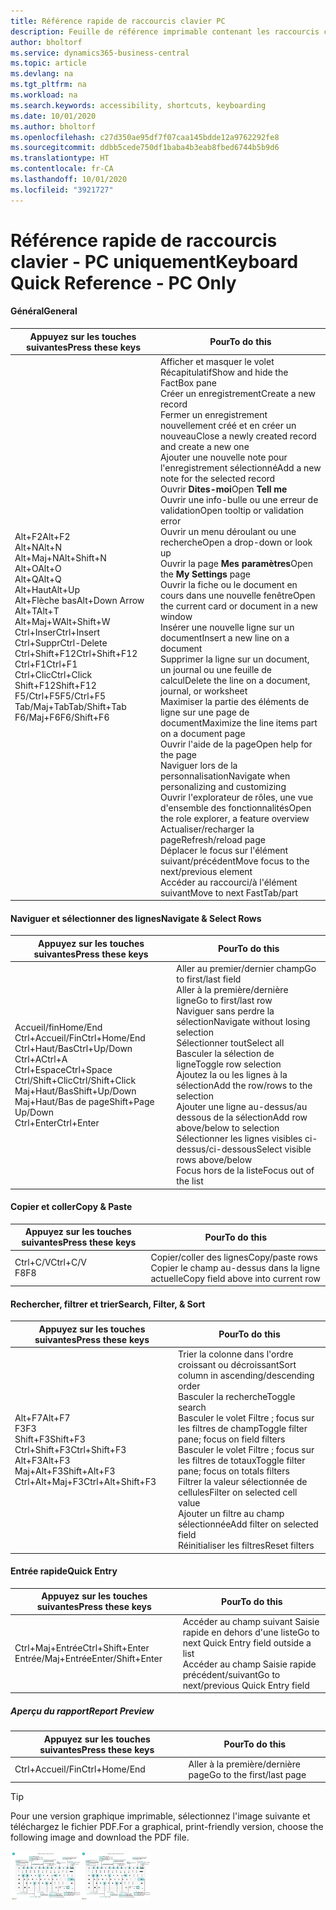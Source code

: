 ```yaml
---
title: Référence rapide de raccourcis clavier PC
description: Feuille de référence imprimable contenant les raccourcis clavier les plus populaires pour les utilisateurs de PC.
author: bholtorf
ms.service: dynamics365-business-central
ms.topic: article
ms.devlang: na
ms.tgt_pltfrm: na
ms.workload: na
ms.search.keywords: accessibility, shortcuts, keyboarding
ms.date: 10/01/2020
ms.author: bholtorf
ms.openlocfilehash: c27d350ae95df7f07caa145bdde12a9762292fe8
ms.sourcegitcommit: ddbb5cede750df1baba4b3eab8fbed6744b5b9d6
ms.translationtype: HT
ms.contentlocale: fr-CA
ms.lasthandoff: 10/01/2020
ms.locfileid: "3921727"
---
```

# <a name="keyboard-quick-reference---pc-only"></a><span data-ttu-id="3ca60-103">Référence rapide de raccourcis clavier - PC uniquement</span><span class="sxs-lookup"><span data-stu-id="3ca60-103">Keyboard Quick Reference - PC Only</span></span>

#### <a name="general"></a><span data-ttu-id="3ca60-104">Général</span><span class="sxs-lookup"><span data-stu-id="3ca60-104">General</span></span>

|<span data-ttu-id="3ca60-105">Appuyez sur les touches suivantes</span><span class="sxs-lookup"><span data-stu-id="3ca60-105">Press these keys</span></span>|<span data-ttu-id="3ca60-106">Pour</span><span class="sxs-lookup"><span data-stu-id="3ca60-106">To do this</span></span>|  
|-|-|
|<span data-ttu-id="3ca60-107">Alt+F2</span><span class="sxs-lookup"><span data-stu-id="3ca60-107">Alt+F2</span></span><br /><span data-ttu-id="3ca60-108">Alt+N</span><span class="sxs-lookup"><span data-stu-id="3ca60-108">Alt+N</span></span><br /><span data-ttu-id="3ca60-109">Alt+Maj+N</span><span class="sxs-lookup"><span data-stu-id="3ca60-109">Alt+Shift+N</span></span><br /><span data-ttu-id="3ca60-110">Alt+O</span><span class="sxs-lookup"><span data-stu-id="3ca60-110">Alt+O</span></span><br /><span data-ttu-id="3ca60-111">Alt+Q</span><span class="sxs-lookup"><span data-stu-id="3ca60-111">Alt+Q</span></span><br /><span data-ttu-id="3ca60-112">Alt+Haut</span><span class="sxs-lookup"><span data-stu-id="3ca60-112">Alt+Up</span></span><br /><span data-ttu-id="3ca60-113">Alt+Flèche bas</span><span class="sxs-lookup"><span data-stu-id="3ca60-113">Alt+Down Arrow</span></span><br /><span data-ttu-id="3ca60-114">Alt+T</span><span class="sxs-lookup"><span data-stu-id="3ca60-114">Alt+T</span></span><br /><span data-ttu-id="3ca60-115">Alt+Maj+W</span><span class="sxs-lookup"><span data-stu-id="3ca60-115">Alt+Shift+W</span></span><br /><span data-ttu-id="3ca60-116">Ctrl+Inser</span><span class="sxs-lookup"><span data-stu-id="3ca60-116">Ctrl+Insert</span></span><br /><span data-ttu-id="3ca60-117">Ctrl+Suppr</span><span class="sxs-lookup"><span data-stu-id="3ca60-117">Ctrl-Delete</span></span><br /><span data-ttu-id="3ca60-118">Ctrl+Shift+F12</span><span class="sxs-lookup"><span data-stu-id="3ca60-118">Ctrl+Shift+F12</span></span><br /><span data-ttu-id="3ca60-119">Ctrl+F1</span><span class="sxs-lookup"><span data-stu-id="3ca60-119">Ctrl+F1</span></span><br /><span data-ttu-id="3ca60-120">Ctrl+Clic</span><span class="sxs-lookup"><span data-stu-id="3ca60-120">Ctrl+Click</span></span><br /><span data-ttu-id="3ca60-121">Shift+F12</span><span class="sxs-lookup"><span data-stu-id="3ca60-121">Shift+F12</span></span><br /><span data-ttu-id="3ca60-122">F5/Ctrl+F5</span><span class="sxs-lookup"><span data-stu-id="3ca60-122">F5/Ctrl+F5</span></span><br /><span data-ttu-id="3ca60-123">Tab/Maj+Tab</span><span class="sxs-lookup"><span data-stu-id="3ca60-123">Tab/Shift+Tab</span></span><br /><span data-ttu-id="3ca60-124">F6/Maj+F6</span><span class="sxs-lookup"><span data-stu-id="3ca60-124">F6/Shift+F6</span></span><br />|<span data-ttu-id="3ca60-125">Afficher et masquer le volet Récapitulatif</span><span class="sxs-lookup"><span data-stu-id="3ca60-125">Show and hide the FactBox pane</span></span><br /><span data-ttu-id="3ca60-126">Créer un enregistrement</span><span class="sxs-lookup"><span data-stu-id="3ca60-126">Create a new record</span></span><br /><span data-ttu-id="3ca60-127">Fermer un enregistrement nouvellement créé et en créer un nouveau</span><span class="sxs-lookup"><span data-stu-id="3ca60-127">Close a newly created record and create a new one</span></span><br /><span data-ttu-id="3ca60-128">Ajouter une nouvelle note pour l'enregistrement sélectionné</span><span class="sxs-lookup"><span data-stu-id="3ca60-128">Add a new note for the selected record</span></span><br /><span data-ttu-id="3ca60-129">Ouvrir **Dites-moi**</span><span class="sxs-lookup"><span data-stu-id="3ca60-129">Open **Tell me**</span></span><br /><span data-ttu-id="3ca60-130">Ouvrir une info-bulle ou une erreur de validation</span><span class="sxs-lookup"><span data-stu-id="3ca60-130">Open tooltip or validation error</span></span><br /><span data-ttu-id="3ca60-131">Ouvrir un menu déroulant ou une recherche</span><span class="sxs-lookup"><span data-stu-id="3ca60-131">Open a drop-down or look up</span></span><br /><span data-ttu-id="3ca60-132">Ouvrir la page **Mes paramètres**</span><span class="sxs-lookup"><span data-stu-id="3ca60-132">Open the **My Settings** page</span></span><br /><span data-ttu-id="3ca60-133">Ouvrir la fiche ou le document en cours dans une nouvelle fenêtre</span><span class="sxs-lookup"><span data-stu-id="3ca60-133">Open the current card or document in a new window</span></span><br /><span data-ttu-id="3ca60-134">Insérer une nouvelle ligne sur un document</span><span class="sxs-lookup"><span data-stu-id="3ca60-134">Insert a new line on a document</span></span><br /><span data-ttu-id="3ca60-135">Supprimer la ligne sur un document, un journal ou une feuille de calcul</span><span class="sxs-lookup"><span data-stu-id="3ca60-135">Delete the line on a document, journal, or worksheet</span></span><br /><span data-ttu-id="3ca60-136">Maximiser la partie des éléments de ligne sur une page de document</span><span class="sxs-lookup"><span data-stu-id="3ca60-136">Maximize the line items part on a document page</span></span><br /><span data-ttu-id="3ca60-137">Ouvrir l'aide de la page</span><span class="sxs-lookup"><span data-stu-id="3ca60-137">Open help for the page</span></span><br /><span data-ttu-id="3ca60-138">Naviguer lors de la personnalisation</span><span class="sxs-lookup"><span data-stu-id="3ca60-138">Navigate when personalizing and customizing</span></span><br /><span data-ttu-id="3ca60-139">Ouvrir l'explorateur de rôles, une vue d'ensemble des fonctionnalités</span><span class="sxs-lookup"><span data-stu-id="3ca60-139">Open the role explorer, a feature overview</span></span><br /><span data-ttu-id="3ca60-140">Actualiser/recharger la page</span><span class="sxs-lookup"><span data-stu-id="3ca60-140">Refresh/reload page</span></span><br /><span data-ttu-id="3ca60-141">Déplacer le focus sur l'élément suivant/précédent</span><span class="sxs-lookup"><span data-stu-id="3ca60-141">Move focus to the next/previous element</span></span><br /><span data-ttu-id="3ca60-142">Accéder au raccourci/à l'élément suivant</span><span class="sxs-lookup"><span data-stu-id="3ca60-142">Move to next FastTab/part</span></span>|

#### <a name="navigate--select-rows"></a><span data-ttu-id="3ca60-143">Naviguer et sélectionner des lignes</span><span class="sxs-lookup"><span data-stu-id="3ca60-143">Navigate & Select Rows</span></span>

|<span data-ttu-id="3ca60-144">Appuyez sur les touches suivantes</span><span class="sxs-lookup"><span data-stu-id="3ca60-144">Press these keys</span></span>|<span data-ttu-id="3ca60-145">Pour</span><span class="sxs-lookup"><span data-stu-id="3ca60-145">To do this</span></span>|
|-|-|
|<span data-ttu-id="3ca60-146">Accueil/fin</span><span class="sxs-lookup"><span data-stu-id="3ca60-146">Home/End</span></span><br /><span data-ttu-id="3ca60-147">Ctrl+Accueil/Fin</span><span class="sxs-lookup"><span data-stu-id="3ca60-147">Ctrl+Home/End</span></span> <br /><span data-ttu-id="3ca60-148">Ctrl+Haut/Bas</span><span class="sxs-lookup"><span data-stu-id="3ca60-148">Ctrl+Up/Down</span></span><br /><span data-ttu-id="3ca60-149">Ctrl+A</span><span class="sxs-lookup"><span data-stu-id="3ca60-149">Ctrl+A</span></span> <br /><span data-ttu-id="3ca60-150">Ctrl+Espace</span><span class="sxs-lookup"><span data-stu-id="3ca60-150">Ctrl+Space</span></span><br /><span data-ttu-id="3ca60-151">Ctrl/Shift+Clic</span><span class="sxs-lookup"><span data-stu-id="3ca60-151">Ctrl/Shift+Click</span></span><br /><span data-ttu-id="3ca60-152">Maj+Haut/Bas</span><span class="sxs-lookup"><span data-stu-id="3ca60-152">Shift+Up/Down</span></span><br /><span data-ttu-id="3ca60-153">Maj+Haut/Bas de page</span><span class="sxs-lookup"><span data-stu-id="3ca60-153">Shift+Page Up/Down</span></span><br /><span data-ttu-id="3ca60-154">Ctrl+Enter</span><span class="sxs-lookup"><span data-stu-id="3ca60-154">Ctrl+Enter</span></span>|<span data-ttu-id="3ca60-155">Aller au premier/dernier champ</span><span class="sxs-lookup"><span data-stu-id="3ca60-155">Go to first/last field</span></span><br /><span data-ttu-id="3ca60-156">Aller à la première/dernière ligne</span><span class="sxs-lookup"><span data-stu-id="3ca60-156">Go to first/last row</span></span><br /><span data-ttu-id="3ca60-157">Naviguer sans perdre la sélection</span><span class="sxs-lookup"><span data-stu-id="3ca60-157">Navigate without losing selection</span></span><br /><span data-ttu-id="3ca60-158">Sélectionner tout</span><span class="sxs-lookup"><span data-stu-id="3ca60-158">Select all</span></span><br /><span data-ttu-id="3ca60-159">Basculer la sélection de ligne</span><span class="sxs-lookup"><span data-stu-id="3ca60-159">Toggle row selection</span></span><br /> <span data-ttu-id="3ca60-160">Ajoutez la ou les lignes à la sélection</span><span class="sxs-lookup"><span data-stu-id="3ca60-160">Add the row/rows to the selection</span></span><br /><span data-ttu-id="3ca60-161">Ajouter une ligne au-dessus/au dessous de la sélection</span><span class="sxs-lookup"><span data-stu-id="3ca60-161">Add row above/below to selection</span></span><br /><span data-ttu-id="3ca60-162">Sélectionner les lignes visibles ci-dessus/ci-dessous</span><span class="sxs-lookup"><span data-stu-id="3ca60-162">Select visible rows above/below</span></span> <br /><span data-ttu-id="3ca60-163">Focus hors de la liste</span><span class="sxs-lookup"><span data-stu-id="3ca60-163">Focus out of the list</span></span>|

#### <a name="copy--paste"></a><span data-ttu-id="3ca60-164">Copier et coller</span><span class="sxs-lookup"><span data-stu-id="3ca60-164">Copy & Paste</span></span>

|<span data-ttu-id="3ca60-165">Appuyez sur les touches suivantes</span><span class="sxs-lookup"><span data-stu-id="3ca60-165">Press these keys</span></span>|<span data-ttu-id="3ca60-166">Pour</span><span class="sxs-lookup"><span data-stu-id="3ca60-166">To do this</span></span>|
|-|-|
|<span data-ttu-id="3ca60-167">Ctrl+C/V</span><span class="sxs-lookup"><span data-stu-id="3ca60-167">Ctrl+C/V</span></span><br /><span data-ttu-id="3ca60-168">F8</span><span class="sxs-lookup"><span data-stu-id="3ca60-168">F8</span></span>|<span data-ttu-id="3ca60-169">Copier/coller des lignes</span><span class="sxs-lookup"><span data-stu-id="3ca60-169">Copy/paste rows</span></span><br /><span data-ttu-id="3ca60-170">Copier le champ au-dessus dans la ligne actuelle</span><span class="sxs-lookup"><span data-stu-id="3ca60-170">Copy field above into current row</span></span>|

#### <a name="search-filter--sort"></a><span data-ttu-id="3ca60-171">Rechercher, filtrer et trier</span><span class="sxs-lookup"><span data-stu-id="3ca60-171">Search, Filter, & Sort</span></span>

|<span data-ttu-id="3ca60-172">Appuyez sur les touches suivantes</span><span class="sxs-lookup"><span data-stu-id="3ca60-172">Press these keys</span></span>|<span data-ttu-id="3ca60-173">Pour</span><span class="sxs-lookup"><span data-stu-id="3ca60-173">To do this</span></span>|
|-|-|
|<span data-ttu-id="3ca60-174">Alt+F7</span><span class="sxs-lookup"><span data-stu-id="3ca60-174">Alt+F7</span></span><br /><span data-ttu-id="3ca60-175">F3</span><span class="sxs-lookup"><span data-stu-id="3ca60-175">F3</span></span><br /><span data-ttu-id="3ca60-176">Shift+F3</span><span class="sxs-lookup"><span data-stu-id="3ca60-176">Shift+F3</span></span><br /><span data-ttu-id="3ca60-177">Ctrl+Shift+F3</span><span class="sxs-lookup"><span data-stu-id="3ca60-177">Ctrl+Shift+F3</span></span><br /><span data-ttu-id="3ca60-178">Alt+F3</span><span class="sxs-lookup"><span data-stu-id="3ca60-178">Alt+F3</span></span><br /><span data-ttu-id="3ca60-179">Maj+Alt+F3</span><span class="sxs-lookup"><span data-stu-id="3ca60-179">Shift+Alt+F3</span></span><br /><span data-ttu-id="3ca60-180">Ctrl+Alt+Maj+F3</span><span class="sxs-lookup"><span data-stu-id="3ca60-180">Ctrl+Alt+Shift+F3</span></span>|<span data-ttu-id="3ca60-181">Trier la colonne dans l'ordre croissant ou décroissant</span><span class="sxs-lookup"><span data-stu-id="3ca60-181">Sort column in ascending/descending order</span></span><br /><span data-ttu-id="3ca60-182">Basculer la recherche</span><span class="sxs-lookup"><span data-stu-id="3ca60-182">Toggle search</span></span><br /><span data-ttu-id="3ca60-183">Basculer le volet Filtre ; focus sur les filtres de champ</span><span class="sxs-lookup"><span data-stu-id="3ca60-183">Toggle filter pane; focus on field filters</span></span><br /><span data-ttu-id="3ca60-184">Basculer le volet Filtre ; focus sur les filtres de totaux</span><span class="sxs-lookup"><span data-stu-id="3ca60-184">Toggle filter pane; focus on totals filters</span></span><br /><span data-ttu-id="3ca60-185">Filtrer la valeur sélectionnée de cellules</span><span class="sxs-lookup"><span data-stu-id="3ca60-185">Filter on selected cell value</span></span><br /><span data-ttu-id="3ca60-186">Ajouter un filtre au champ sélectionnée</span><span class="sxs-lookup"><span data-stu-id="3ca60-186">Add filter on selected field</span></span><br /><span data-ttu-id="3ca60-187">Réinitialiser les filtres</span><span class="sxs-lookup"><span data-stu-id="3ca60-187">Reset filters</span></span>|

#### <a name="quick-entry"></a><span data-ttu-id="3ca60-188">Entrée rapide</span><span class="sxs-lookup"><span data-stu-id="3ca60-188">Quick Entry</span></span>

|<span data-ttu-id="3ca60-189">Appuyez sur les touches suivantes</span><span class="sxs-lookup"><span data-stu-id="3ca60-189">Press these keys</span></span>|<span data-ttu-id="3ca60-190">Pour</span><span class="sxs-lookup"><span data-stu-id="3ca60-190">To do this</span></span>|
|-|-|
|<span data-ttu-id="3ca60-191">Ctrl+Maj+Entrée</span><span class="sxs-lookup"><span data-stu-id="3ca60-191">Ctrl+Shift+Enter</span></span><br /><span data-ttu-id="3ca60-192">Entrée/Maj+Entrée</span><span class="sxs-lookup"><span data-stu-id="3ca60-192">Enter/Shift+Enter</span></span>|<span data-ttu-id="3ca60-193">Accéder au champ suivant Saisie rapide en dehors d'une liste</span><span class="sxs-lookup"><span data-stu-id="3ca60-193">Go to next Quick Entry field outside a list</span></span><br /><span data-ttu-id="3ca60-194">Accéder au champ Saisie rapide précédent/suivant</span><span class="sxs-lookup"><span data-stu-id="3ca60-194">Go to next/previous Quick Entry field</span></span>|

##### <a name="report-preview"></a><span data-ttu-id="3ca60-195">Aperçu du rapport</span><span class="sxs-lookup"><span data-stu-id="3ca60-195">Report Preview</span></span>

|<span data-ttu-id="3ca60-196">Appuyez sur les touches suivantes</span><span class="sxs-lookup"><span data-stu-id="3ca60-196">Press these keys</span></span>|<span data-ttu-id="3ca60-197">Pour</span><span class="sxs-lookup"><span data-stu-id="3ca60-197">To do this</span></span>|
|-|-|
|<span data-ttu-id="3ca60-198">Ctrl+Accueil/Fin</span><span class="sxs-lookup"><span data-stu-id="3ca60-198">Ctrl+Home/End</span></span>|<span data-ttu-id="3ca60-199">Aller à la première/dernière page</span><span class="sxs-lookup"><span data-stu-id="3ca60-199">Go to the first/last page</span></span>|

> [!TIP]
> <span data-ttu-id="3ca60-200">Pour une version graphique imprimable, sélectionnez l'image suivante et téléchargez le fichier PDF.</span><span class="sxs-lookup"><span data-stu-id="3ca60-200">For a graphical, print-friendly version, choose the following image and download the PDF file.</span></span>
>
> <span data-ttu-id="3ca60-201">[![Icône qui ouvre un PDF](media/keyboard_shortcut_inline.png)](media/keyboard_shortcuts.pdf)</span><span class="sxs-lookup"><span data-stu-id="3ca60-201">[![Icon that opens a PDF](media/keyboard_shortcut_inline.png)](media/keyboard_shortcuts.pdf)</span></span>

